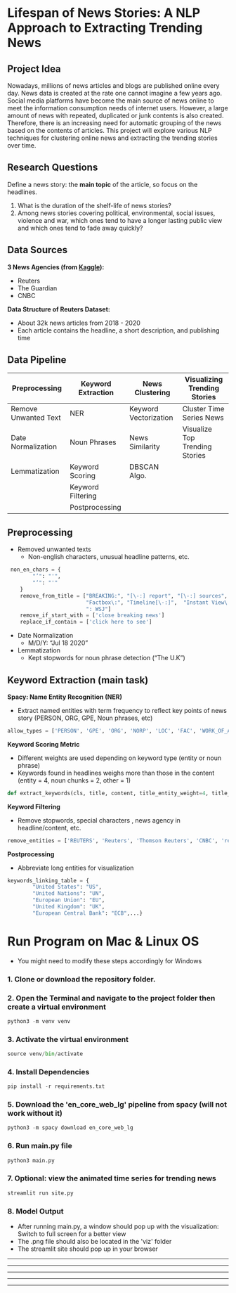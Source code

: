# Lifespan of News Stories: A NLP Approach to Extracting Trending News

## Project Idea
Nowadays, millions of news articles and blogs are published online every day. News data is created at the rate one cannot imagine a few years ago. Social media platforms have become the main source of news online to meet the information consumption needs of internet users. However, a large amount of news with repeated, duplicated or junk contents is also created. Therefore, there is an increasing need for automatic grouping of the news based on the contents of articles. This project will explore various NLP techniques for clustering online news and extracting the trending stories over time.

## Research Questions
Define a news story: the <b>main topic</b> of the article, so focus on the headlines.
1. What is the duration of the shelf-life of news stories?
2. Among news stories covering political, environmental, social issues, violence and war, which ones tend to have a longer lasting public view and which ones tend to fade away quickly?

## Data Sources
<b>3 News Agencies (from [Kaggle](https://www.kaggle.com/notlucasp/financial-news-headlines)):</b>
- Reuters
- The Guardian
- CNBC

<b>Data Structure of Reuters Dataset:</b>
- About 32k news articles from 2018 - 2020
- Each article contains the headline, a short description, and publishing time


## Data Pipeline
| Preprocessing | Keyword Extraction | News Clustering | Visualizing Trending Stories
| ---- | --------- | --------- | ------------
| Remove Unwanted Text | NER | Keyword Vectorization | Cluster Time Series News
| Date Normalization | Noun Phrases | News Similarity | Visualize Top Trending Stories
| Lemmatization | Keyword Scoring | DBSCAN Algo. | 
|  | Keyword Filtering |  | 
|  | Postprocessing |  | 


## Preprocessing
- Removed unwanted texts
  - Non-english characters, unusual headline patterns, etc.
```python
 non_en_chars = {
        "’": "'",
        "‘": "'"
    }
    remove_from_title = ["BREAKING:", "[\-:] report", "[\-:] sources",  "[\-:] source", "source says", "Exclusive\:",
                         "Factbox\:", "Timeline[\-:]",  "Instant View\:", "Explainer\:", ": Bloomberg",
                         ": WSJ"]
    remove_if_start_with = ['close breaking news']
    replace_if_contain = ['click here to see']
```

- Date Normalization
  - M/D/Y: “Jul 18 2020”
- Lemmatization
  - Kept stopwords for noun phrase detection (“The U.K”)


## Keyword Extraction (main task)
<b>Spacy: Name Entity Recognition (NER)</b>
- Extract named entities with term frequency to reflect key points of news story (PERSON, ORG, GPE, Noun phrases, etc)
```python
allow_types = ['PERSON', 'GPE', 'ORG', 'NORP', 'LOC', 'FAC', 'WORK_OF_ART', 'EVENT', 'LAW', 'PRODUCT']
```

<b>Keyword Scoring Metric</b>
- Different weights are used depending on keyword type (entity or noun phrase)
- Keywords found in headlines weighs more than those in the content (entity = 4, noun chunks = 2, other = 1)
```python
def extract_keywords(cls, title, content, title_entity_weight=4, title_noun_chunk_weight=2):
```

<b>Keyword Filtering</b>
- Remove stopwords, special characters ,  news agency in headline/content, etc. 
```python
remove_entities = ['REUTERS', 'Reuters', 'Thomson Reuters', 'CNBC', 'reuters story']
```

<b>Postprocessing</b>
- Abbreviate long entities for visualization
```python
keywords_linking_table = {
        "United States": "US",
        "United Nations": "UN",
        "European Union": "EU",
        "United Kingdom": "UK",
        "European Central Bank": "ECB",...}
```

# Run Program on Mac & Linux OS
- You might need to modify these steps accordingly for Windows
### 1. Clone or download the repository folder.
### 2. Open the Terminal and navigate to the project folder then create a virtual environment
```python
python3 -m venv venv
```
### 3. Activate the virtual environment
```python
source venv/bin/activate
```
### 4. Install Dependencies
```python
pip install -r requirements.txt
```
### 5. Download the 'en_core_web_lg' pipeline from spacy (will not work without it)
```python
python3 -m spacy download en_core_web_lg
```
### 6. Run main.py file
```python
python3 main.py
```

### 7. Optional: view the animated time series for trending news
```python
streamlit run site.py
```

### 8. Model Output
- After running main.py, a window should pop up with the visualization: Switch to full screen for a better view
- The .png file should also be located in the 'viz' folder
- The streamlit site should pop up in your browser

---
---
---
---
---
